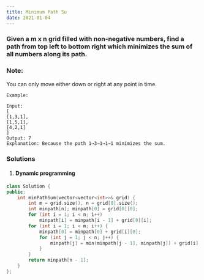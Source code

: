```yaml
---
title: Minimum Path Su
date: 2021-01-04
---
```

### Given a m x n grid filled with non-negative numbers, find a path from top left to bottom right which minimizes the sum of all numbers along its path.

### Note: 
You can only move either down or right at any point in time.

```
Example:

Input:
[
[1,3,1],
[1,5,1],
[4,2,1]
]
Output: 7
Explanation: Because the path 1→3→1→1→1 minimizes the sum.
```


### Solutions

1. #### Dynamic programming

```cpp
class Solution {
public:
    int minPathSum(vector<vector<int>>& grid) {
        int m = grid.size(), n = grid[0].size();
        int minpath[n]; minpath[0] = grid[0][0];
        for (int i = 1; i < n; i++)
            minpath[i] = minpath[i - 1] + grid[0][i];
        for (int i = 1; i < m; i++) {
            minpath[0] = minpath[0] + grid[i][0];
            for (int j = 1; j < n; j++) {
                minpath[j] = min(minpath[j - 1], minpath[j]) + grid[i][j];
            }
        }
        return minpath[n - 1];
    }
};
```